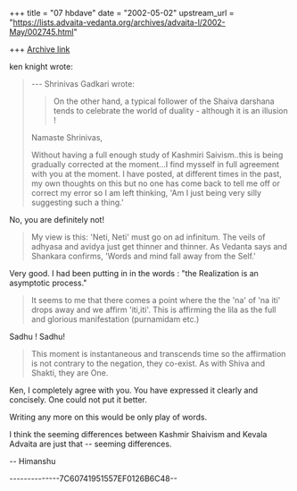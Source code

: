 +++
title = "07 hbdave"
date = "2002-05-02"
upstream_url = "https://lists.advaita-vedanta.org/archives/advaita-l/2002-May/002745.html"

+++
[Archive link](https://lists.advaita-vedanta.org/archives/advaita-l/2002-May/002745.html)

ken knight wrote:

> --- Shrinivas Gadkari <sgadkari2001 at YAHOO.COM> wrote:
> >On the other hand, a typical
> > follower of the Shaiva
> > darshana tends to celebrate the world of duality -
> > although it
> > is an illusion !
>
> Namaste Shrinivas,
>
> Without having a full enough study of Kashmiri
> Saivism..this is being gradually corrected at the
> moment...I find mysself in full agreement with you at
> the moment.
> I have posted, at different times in the past, my own
> thoughts on this but no one has come back to tell me
> off or correct my error so I am left thinking, 'Am I
> just being very silly suggesting such a thing.'
>

No, you are definitely not!

>
> My view is this: 'Neti, Neti' must go on ad infinitum.
>  The veils of adhyasa and avidya just get thinner and
> thinner. As Vedanta says and Shankara confirms, 'Words
> and mind fall away from the Self.'
>

Very good. I had been putting in in the words : "the Realization
is an asymptotic process."

> It seems to me that there comes a point where the the
> 'na' of 'na iti' drops away and we affirm 'iti,iti'.
> This is affirming the lila as the full and glorious
> manifestation (purnamidam etc.)

Sadhu ! Sadhu!

>
> This moment is instantaneous and transcends time so
> the affirmation is not contrary to the negation, they
> co-exist.  As with Shiva and Shakti, they are One.

Ken, I completely agree with you. You have expressed it
clearly and concisely. One could not put it better.

Writing any more on this would be only play of words.

I think the seeming differences between Kashmir Shaivism
and Kevala Advaita are just that -- seeming differences.

-- Himanshu



--------------7C60741951557EF0126B6C48--

